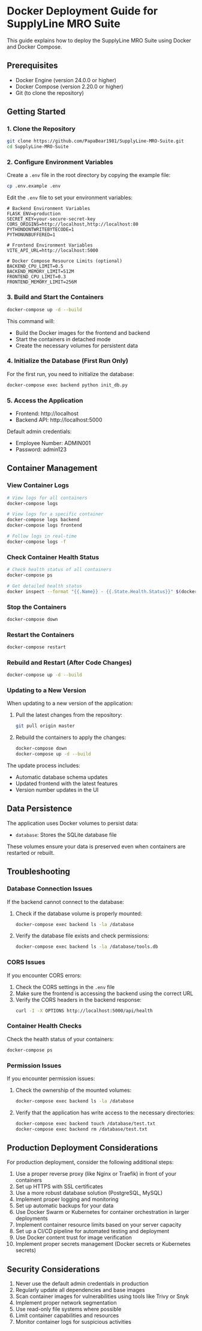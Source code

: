 # Docker Deployment Guide for SupplyLine MRO Suite

This guide explains how to deploy the SupplyLine MRO Suite using Docker and Docker Compose.

## Prerequisites

- Docker Engine (version 24.0.0 or higher)
- Docker Compose (version 2.20.0 or higher)
- Git (to clone the repository)

## Getting Started

### 1. Clone the Repository

```bash
git clone https://github.com/PapaBear1981/SupplyLine-MRO-Suite.git
cd SupplyLine-MRO-Suite
```

### 2. Configure Environment Variables

Create a `.env` file in the root directory by copying the example file:

```bash
cp .env.example .env
```

Edit the `.env` file to set your environment variables:

```
# Backend Environment Variables
FLASK_ENV=production
SECRET_KEY=your-secure-secret-key
CORS_ORIGINS=http://localhost,http://localhost:80
PYTHONDONTWRITEBYTECODE=1
PYTHONUNBUFFERED=1

# Frontend Environment Variables
VITE_API_URL=http://localhost:5000

# Docker Compose Resource Limits (optional)
BACKEND_CPU_LIMIT=0.5
BACKEND_MEMORY_LIMIT=512M
FRONTEND_CPU_LIMIT=0.3
FRONTEND_MEMORY_LIMIT=256M
```

### 3. Build and Start the Containers

```bash
docker-compose up -d --build
```

This command will:
- Build the Docker images for the frontend and backend
- Start the containers in detached mode
- Create the necessary volumes for persistent data

### 4. Initialize the Database (First Run Only)

For the first run, you need to initialize the database:

```bash
docker-compose exec backend python init_db.py
```

### 5. Access the Application

- Frontend: http://localhost
- Backend API: http://localhost:5000

Default admin credentials:
- Employee Number: ADMIN001
- Password: admin123

## Container Management

### View Container Logs

```bash
# View logs for all containers
docker-compose logs

# View logs for a specific container
docker-compose logs backend
docker-compose logs frontend

# Follow logs in real-time
docker-compose logs -f
```

### Check Container Health Status

```bash
# Check health status of all containers
docker-compose ps

# Get detailed health status
docker inspect --format "{{.Name}} - {{.State.Health.Status}}" $(docker-compose ps -q)
```

### Stop the Containers

```bash
docker-compose down
```

### Restart the Containers

```bash
docker-compose restart
```

### Rebuild and Restart (After Code Changes)

```bash
docker-compose up -d --build
```

### Updating to a New Version

When updating to a new version of the application:

1. Pull the latest changes from the repository:
   ```bash
   git pull origin master
   ```

2. Rebuild the containers to apply the changes:
   ```bash
   docker-compose down
   docker-compose up -d --build
   ```

The update process includes:
- Automatic database schema updates
- Updated frontend with the latest features
- Version number updates in the UI

## Data Persistence

The application uses Docker volumes to persist data:

- `database`: Stores the SQLite database file

These volumes ensure your data is preserved even when containers are restarted or rebuilt.

## Troubleshooting

### Database Connection Issues

If the backend cannot connect to the database:

1. Check if the database volume is properly mounted:
   ```bash
   docker-compose exec backend ls -la /database
   ```

2. Verify the database file exists and check permissions:
   ```bash
   docker-compose exec backend ls -la /database/tools.db
   ```

### CORS Issues

If you encounter CORS errors:

1. Check the CORS settings in the `.env` file
2. Make sure the frontend is accessing the backend using the correct URL
3. Verify the CORS headers in the backend response:
   ```bash
   curl -I -X OPTIONS http://localhost:5000/api/health
   ```

### Container Health Checks

Check the health status of your containers:

```bash
docker-compose ps
```

### Permission Issues

If you encounter permission issues:

1. Check the ownership of the mounted volumes:
   ```bash
   docker-compose exec backend ls -la /database
   ```

2. Verify that the application has write access to the necessary directories:
   ```bash
   docker-compose exec backend touch /database/test.txt
   docker-compose exec backend rm /database/test.txt
   ```

## Production Deployment Considerations

For production deployment, consider the following additional steps:

1. Use a proper reverse proxy (like Nginx or Traefik) in front of your containers
2. Set up HTTPS with SSL certificates
3. Use a more robust database solution (PostgreSQL, MySQL)
4. Implement proper logging and monitoring
5. Set up automatic backups for your data
6. Use Docker Swarm or Kubernetes for container orchestration in larger deployments
7. Implement container resource limits based on your server capacity
8. Set up a CI/CD pipeline for automated testing and deployment
9. Use Docker content trust for image verification
10. Implement proper secrets management (Docker secrets or Kubernetes secrets)

## Security Considerations

1. Never use the default admin credentials in production
2. Regularly update all dependencies and base images
3. Scan container images for vulnerabilities using tools like Trivy or Snyk
4. Implement proper network segmentation
5. Use read-only file systems where possible
6. Limit container capabilities and resources
7. Monitor container logs for suspicious activities
